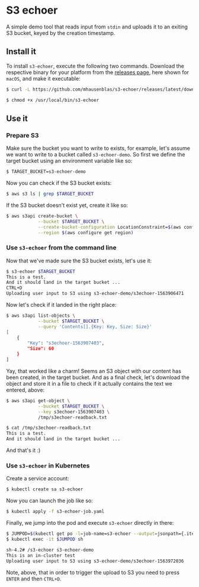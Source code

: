 # S3 echoer

A simple demo tool that reads input from `stdin` and uploads it to an
exiting S3 bucket, keyed by the creation timestamp.

## Install it

To install `s3-echoer`, execute the following two commands. Download the 
respective binary for your platform from the [releases page](https://github.com/mhausenblas/s3-echoer/releases), here shown for `macOS`, and make it executable:

```sh
$ curl -L https://github.com/mhausenblas/s3-echoer/releases/latest/download/s3-echoer-macos -o /usr/local/bin/s3-echoer

$ chmod +x /usr/local/bin/s3-echoer
```

## Use it

### Prepare S3

Make sure the bucket you want to write to exists, for example, let's assume we 
want to write to a bucket called `s3-echoer-demo`. So first we define the target 
bucket using an environment variable like so:

```sh
$ TARGET_BUCKET=s3-echoer-demo
```

Now you can check if the S3 bucket exists:

```sh
$ aws s3 ls | grep $TARGET_BUCKET
```

If the S3 bucket doesn't exist yet, create it like so:

```sh
$ aws s3api create-bucket \
            --bucket $TARGET_BUCKET \
            --create-bucket-configuration LocationConstraint=$(aws configure get region) \
            --region $(aws configure get region)
```

### Use `s3-echoer` from the command line

Now that we've made sure the S3 bucket exists, let's use it:

```sh
$ s3-echoer $TARGET_BUCKET
This is a test. 
And it should land in the target bucket ...
CTRL+D
Uploading user input to S3 using s3-echoer-demo/s3echoer-1563906471
```

Now let's check if it landed in the right place:

```sh
$ aws s3api list-objects \
            --bucket $TARGET_BUCKET \
            --query 'Contents[].{Key: Key, Size: Size}'
[
    {
        "Key": "s3echoer-1563907403",
        "Size": 60
    }
]
```

Yay, that worked like a charm! Seems an S3 object with our content has been 
created, in the target bucket. And as a final check, let's download the object
and store it in a file to check if it actually contains the text we entered, above:

```sh
$ aws s3api get-object \
            --bucket $TARGET_BUCKET \
            --key s3echoer-1563907403 \
            /tmp/s3echoer-readback.txt

$ cat /tmp/s3echoer-readback.txt
This is a test.
And it should land in the target bucket ...

```

And that's it :)

### Use `s3-echoer` in Kubernetes

Create a service account:

```sh
$ kubectl create sa s3-echoer
```

Now you can launch the job like so:

```sh
$ kubectl apply -f s3-echoer-job.yaml
```

Finally, we jump into the pod and execute `s3-echoer` directly in there:

```sh
$ JUMPOD=$(kubectl get po -l=job-name=s3-echoer --output=jsonpath={.items[*].metadata.name})
$ kubectl exec -it $JUMPOD sh
```

```sh
sh-4.2# /s3-echoer s3-echoer-demo
This is an in-cluster test
Uploading user input to S3 using s3-echoer-demo/s3echoer-1563972036
```
Note, above, that in order to trigger the upload to S3 you need to press `ENTER` and then `CTRL+D`.